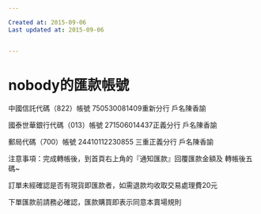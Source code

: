 ```yaml
---

Created at: 2015-09-06
Last updated at: 2015-09-06


---
```


# nobody的匯款帳號


中國信託代碼（822）帳號 750530081409重新分行 戶名陳香諭

國泰世華銀行代碼（013）帳號 271506014437正義分行 戶名陳香諭

郵局代碼（700）帳號 24410112230855 三重正義分行 戶名陳香諭

注意事項：完成轉帳後，到首頁右上角的『通知匯款』回覆匯款金額及 轉帳後五碼~

訂單未經確認是否有現貨即匯款者，如需退款均收取交易處理費20元

下單匯款前請務必確認，匯款購買即表示同意本賣場規則

